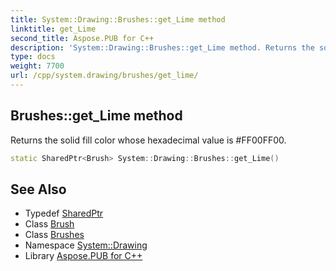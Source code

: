 ```yaml
---
title: System::Drawing::Brushes::get_Lime method
linktitle: get_Lime
second_title: Aspose.PUB for C++
description: 'System::Drawing::Brushes::get_Lime method. Returns the solid fill color whose hexadecimal value is #FF00FF00 in C++.'
type: docs
weight: 7700
url: /cpp/system.drawing/brushes/get_lime/
---
```

## Brushes::get_Lime method


Returns the solid fill color whose hexadecimal value is #FF00FF00.

```cpp
static SharedPtr<Brush> System::Drawing::Brushes::get_Lime()
```

## See Also

* Typedef [SharedPtr](../../../system/sharedptr/)
* Class [Brush](../../brush/)
* Class [Brushes](../)
* Namespace [System::Drawing](../../)
* Library [Aspose.PUB for C++](../../../)
